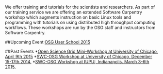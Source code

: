 

We offer training and tutorials for the scientists and researchers. As part of our training service we are offering an extended Software Carpentry workshop which augments instruction on basic Linux tools and programming with tutorials on using distributed high throughput computing workflows. These workshops are run by the OSG staff and instructors from Software Carpentry.

##Upcoming Event
[OSG User School 2015](https://twiki.opensciencegrid.org/bin/view/Education/OSGUserSchool2015)
 
##Past Events
*[Open Science Grid Mini-Workshop at University of Chicago, April 9th 2015](http://swc-osg-workshop.github.io/MiniOSG-2015-04-09-UChicago/index.html)
*[SWC-OSG Workshop at University of Chicago, December 15-17th 2014.](http://swc-osg-workshop.github.io/2014-12-15-UChicago/)
*[SWC-OSG Workshop at IUPUI, Indianapolis. March 3-6th 2015.](http://swc-osg-workshop.github.io/2015-03-03-iupui/index.html)
